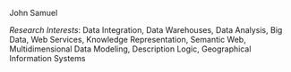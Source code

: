 John Samuel


*Research Interests*: Data Integration, Data Warehouses, Data Analysis, Big Data, Web Services, Knowledge Representation, 
Semantic Web, Multidimensional Data Modeling, Description Logic, Geographical Information Systems
